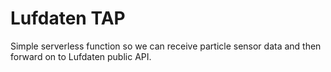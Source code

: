 # Lufdaten TAP

Simple serverless function so we can receive particle sensor data and then forward on to
Lufdaten public API.
